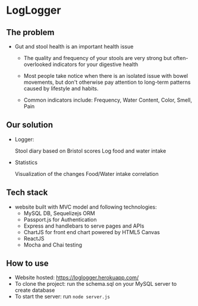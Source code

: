 # LogLogger
## The problem
- Gut and stool health is an important health issue
    - The quality and frequency of your stools are very strong but often-overlooked indicators for your digestive health

    - Most people take notice when there is an isolated issue with bowel movements, but don't otherwise pay attention to long-term patterns caused by lifestyle and habits.

    - Common indicators include: Frequency, Water Content, Color, Smell, Pain
## Our solution
- Logger: 

    Stool diary based on Bristol scores
Log food and water intake
- Statistics

    Visualization of the changes Food/Water intake correlation

## Tech stack
- website built with MVC model and following technologies:
    - MySQL DB, Sequelizejs ORM
    - Passport.js for Authentication
    - Express and handlebars to serve pages and APIs
    - ChartJS for front end chart powered by HTML5 Canvas
    - ReactJS
    - Mocha and Chai testing
## How to use
- Website hosted: https://loglogger.herokuapp.com/
- To clone the project: run the schema.sql on your MySQL server to create database
- To start the server: run `node server.js`